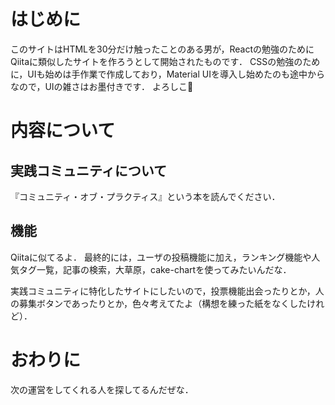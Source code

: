# はじめに
このサイトはHTMLを30分だけ触ったことのある男が，Reactの勉強のためにQiitaに類似したサイトを作ろうとして開始されたものです．
CSSの勉強のために，UIも始めは手作業で作成しており，Material UIを導入し始めたのも途中からなので，UIの雑さはお墨付きです．
よろしこ🤗

# 内容について
## 実践コミュニティについて
『コミュニティ・オブ・プラクティス』という本を読んでください．

## 機能
Qiitaに似てるよ．
最終的には，ユーザの投稿機能に加え，ランキング機能や人気タグ一覧，記事の検索，大草原，cake-chartを使ってみたいんだな．

実践コミュニティに特化したサイトにしたいので，投票機能出会ったりとか，人の募集ボタンであったりとか，色々考えてたよ（構想を練った紙をなくしたけれど）．

# おわりに
次の運営をしてくれる人を探してるんだぜな．
